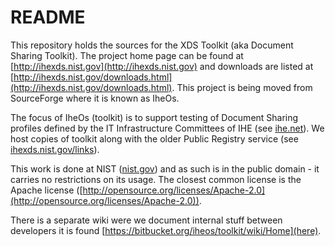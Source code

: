 # README #

This repository holds the sources for the XDS Toolkit (aka Document Sharing Toolkit).  The project home page can be found at [http://ihexds.nist.gov](http://ihexds.nist.gov) and downloads are listed at [http://ihexds.nist.gov/downloads.html](http://ihexds.nist.gov/downloads.html). This project is being moved from SourceForge where it is known as IheOs. 

The focus of IheOs (toolkit) is to support testing of Document Sharing profiles defined by the IT Infrastructure Committees of IHE (see [ihe.net](ihe.net)). We host copies of toolkit along with the older Public Registry service (see [ihexds.nist.gov/links](ihexds.nist.gov/links)). 

This work is done at NIST ([nist.gov](nist.gov)) and as such is in the public domain - it carries no restrictions on its usage. The closest common license is the Apache license ([http://opensource.org/licenses/Apache-2.0](http://opensource.org/licenses/Apache-2.0)).

There is a separate wiki were we document internal stuff between developers it is found [https://bitbucket.org/iheos/toolkit/wiki/Home](here).